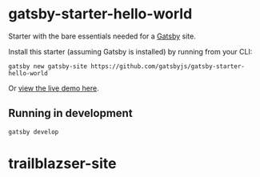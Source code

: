# gatsby-starter-hello-world
Starter with the bare essentials needed for a [Gatsby](https://www.gatsbyjs.org/) site.

Install this starter (assuming Gatsby is installed) by running from your CLI:
```
gatsby new gatsby-site https://github.com/gatsbyjs/gatsby-starter-hello-world
```

Or [view the live demo here](https://gatsby-starter-hello-world-demo.netlify.com/).

## Running in development
`gatsby develop`
# trailblazser-site

